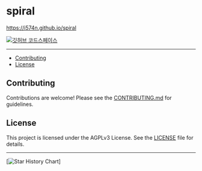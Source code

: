 # spiral

<https://i574n.github.io/spiral>

[![깃허브 코드스페이스](https://github.com/codespaces/badge.svg)](https://github.com/codespaces/new?hide_repo_select=true&ref=main&repo=812485896)

---

- [Contributing](#contributing)
- [License](#license)

## Contributing

Contributions are welcome! Please see the [CONTRIBUTING.md](https://github.com/i574n/.github/blob/main/CONTRIBUTING.md) for guidelines.

## License

This project is licensed under the AGPLv3 License. See the [LICENSE](https://github.com/i574n/spiral/blob/main/LICENSE) file for details.

---

[![Star History Chart](https://api.star-history.com/svg?repos=i574n/spiral&type=Timeline)]
